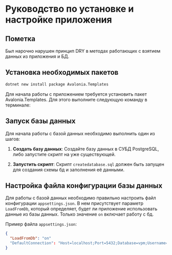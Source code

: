 # Руководство по установке и настройке приложения
## Пометка
Был нарочно нарушен принцип DRY в методах работающих с взятием данных из приложения и БД.

## Установка необходимых пакетов
```bash
dotnet new install package Avalonia.Templates
```

Для начала работы с приложением требуется установить пакет Avalonia.Templates. Для этого выполните следующую команду в терминале:

## Запуск базы данных

Для начала работы с базой данных необходимо выполнить один из шагов:

1. **Создать базу данных**: Создайте базу данных в СУБД PostgreSQL, либо запустите скрипт на уже существующей.
   
2. **Запустить скрипт**: Скрипт `createdatabase.sql` должен быть запущен для создания схемы бд и заполнения её данными.
 
 
## Настройка файла конфигурации базы данных

Для работы с базой данных необходимо правильно настроить файл конфигурации `appsettings.json`. В нем присутствует параметр `LoadFromDb`, который определяет, будет ли приложение использовать данные из базы данных. 
Только значение `on` включает работу с бд.

Пример файла `appsettings.json`:

```json
{
  "LoadFromDb": "on"
  "DefaultConnection": "Host=localhost;Port=5432;Database=vpm;Username=postgres;Password=1313"
}
```

 
